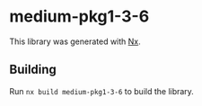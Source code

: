 # medium-pkg1-3-6

This library was generated with [Nx](https://nx.dev).

## Building

Run `nx build medium-pkg1-3-6` to build the library.
